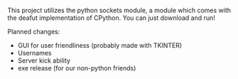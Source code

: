 This project utilizes the python sockets module, a module which comes with the deafut implementation of CPython. You can just download and run!

Planned changes:
  - GUI for user friendliness (probably made with TKINTER)
  - Usernames
  - Server kick ability
  - exe release (for our non-python friends)
